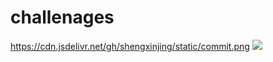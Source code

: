 # challenages

https://cdn.jsdelivr.net/gh/shengxinjing/static/commit.png
![](https://cdn.jsdelivr.net/gh/shengxinjing/static/commit.png)
